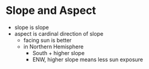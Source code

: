 # Slope and Aspect
- slope is slope
- aspect is cardinal direction of slope
	- facing sun is better
	- in Northern Hemisphere
		- South + higher slope
		- ENW, higher slope means less sun exposure